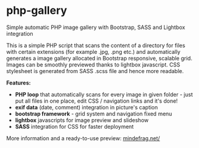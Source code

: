 # php-gallery
Simple automatic PHP image gallery with Bootstrap, SASS and Lightbox integration

This is a simple PHP script that scans the content of a directory for files with certain extensions (for example .jpg, .png etc.) and automatically generates a image gallery allocated in Bootstrap responsive, scalable grid. Images can be smoothly previewed thanks to lightbox javascript. CSS stylesheet is generated from SASS .scss file and hence more readable.

**Features:** 

* **PHP loop** that automatically scans for every image in given folder - just put all files in one place, edit CSS / navigation links and it's done! 
* **exif data** (date, comment) integration in picture's caption
* **bootstrap framework** - grid system and navigation fixed menu 
* **lightbox** javascripts for image preview and slideshow
* **SASS** integration for CSS for faster deployment

More information and a ready-to-use preview: [mindefrag.net/](http://mindefrag.net/projects/php-gallery/) 
